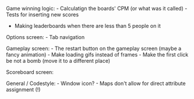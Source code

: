 Game winning logic:
	- Calculatign the boards' CPM (or what was it called)
	- Tests for inserting new scores
  - Making leaderboards when there are less than 5 people on it

Options screen:
	 - Tab navigation

Gameplay screen:
	- The restart button on the gameplay screen (maybe a fancy animation)
	- Make loading gifs instead of frames
	- Make the first click be not a bomb (move it to a different place)

Scoreboard screen:

General / Codestyle:
	- Window icon?
	- Maps don't allow for direct attribute assignment (!)
